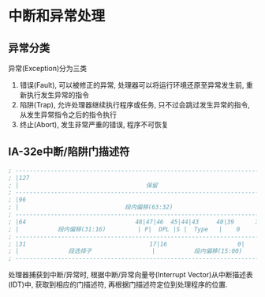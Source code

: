 # 中断和异常处理

## 异常分类
异常(Exception)分为三类
1. 错误(Fault), 可以被修正的异常, 处理器可以将运行环境还原至异常发生前, 重新执行发生异常的指令
2. 陷阱(Trap), 允许处理器继续执行程序或任务, 只不过会跳过发生异常的指令, 从发生异常指令之后的指令执行
3. 终止(Abort), 发生非常严重的错误, 程序不可恢复

## IA-32e中断/陷阱门描述符
```asm
; ---------------------------------------------------------------------------------
; |127                                                                          96|
; |                                    保留                                       | 
; ---------------------------------------------------------------------------------
; |96                                                                           65|
; |                              段内偏移(63:32)                                  |
; ---------------------------------------------------------------------------------
; |64                               48|47|46  45|44|43     40|39      35|34     32|
; |           段内偏移(31:16)         | P|  DPL |S |  Type   |    0     |   IST   |
; ---------------------------------------------------------------------------------
; |31                                   17|16					 0|
; |              段选择子                 |           段内偏移(15:00)             |
; ---------------------------------------------------------------------------------
```

处理器捕获到中断/异常时, 根据中断/异常向量号(Interrupt Vector)从中断描述表(IDT)中, 获取到相应的门描述符, 再根据门描述符定位到处理程序的位置.
